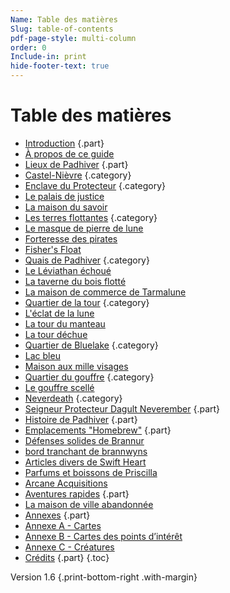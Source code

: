 ```yaml
---
Name: Table des matières
Slug: table-of-contents
pdf-page-style: multi-column
order: 0
Include-in: print
hide-footer-text: true
---
```


# Table des matières

- [Introduction](introduction) {.part}
- [À propos de ce guide](about-this-guide)
- [Lieux de Padhiver](locations-of-neverwinter) {.part}
- [Castel-Nièvre](castle-never) {.category}
- [Enclave du Protecteur](protectors-enclave) {.category}
- [Le palais de justice](le-hall-de-justice)
- [La maison du savoir](la-maison-du-savoir)
- [Les terres flottantes](the-floating-earthmotes) {.category}
- [Le masque de pierre de lune](le-masque-de-pierre-de-lune)
- [Forteresse des pirates](forteresse-des-pirates)
- [Fisher's Float](fishers-float)
- [Quais de Padhiver](neverwinters-docks) {.category}
- [Le Léviathan échoué](le-léviathan-échoué)
- [La taverne du bois flotté](la-taverne-du-bois-flotte)
- [La maison de commerce de Tarmalune](la-maison-de-commerce-de-tarmalune)
- [Quartier de la tour](tower-district) {.category}
- [L'éclat de la lune](l-éclat-de-la-lune)
- [La tour du manteau](la-tour-du-manteau)
- [La tour déchue](la-tour-déchue)
- [Quartier de Bluelake](district-de-Bluelake) {.category}
- [Lac bleu](lac-bleu)
- [Maison aux mille visages](maison-aux-mille-visages)
- [Quartier du gouffre](le-district-du-gouffre) {.category}
- [Le gouffre scellé](le-gouffre-scellé)
- [Neverdeath](neverdeath) {.category}
- [Seigneur Protecteur Dagult Neverember](lord-protector-neverember) {.part}
- [Histoire de Padhiver](histoire-de-neverwinter) {.part}
- [Emplacements "Homebrew"](homebrew-locations) {.part}
- [Défenses solides de Brannur](brannurs-dependable-defenses)
- [bord tranchant de brannwyns](brannwyns-sharp-edge)
- [Articles divers de Swift Heart](swift-heart-sundries)
- [Parfums et boissons de Priscilla](priscillas-parfums-et-potables)
- [Arcane Acquisitions](arcane-acquisitions)
- [Aventures rapides](Quick-Adventures) {.part}
- [La maison de ville abandonnée](la-maison-de-ville-abandonnée)
- [Annexes](appendix-a-maps-page) {.part}
- [Annexe A - Cartes](annexe-a-cartes-page)
- [Annexe B - Cartes des points d’intérêt](annexe-b-cartes-de-points-d'intérêt-page)
- [Annexe C - Créatures](annexe-c-page-créatures)
- [Crédits](crédits) {.part}
{.toc}

Version 1.6 {.print-bottom-right .with-margin}
